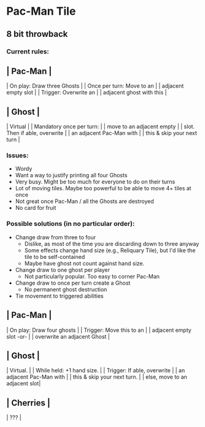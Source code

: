 # Pac-Man Tile
## 8 bit throwback

### Current rules:

| Pac-Man |
---------
| On play: Draw three Ghosts |
| Once per turn: Move to an |
| adjacent empty slot |
| Trigger: Overwrite an |
| adjacent ghost with this |

| Ghost |
--------- 
| Virtual |
| Mandatory once per turn: |
| move to an adjacent empty |
| slot. Then if able, overwrite |
| an adjacent Pac-Man with |
| this & skip your next turn |


### Issues:
- Wordy
- Want a way to justify printing all four Ghosts
- Very busy. Might be too much for everyone to do on their turns
- Lot of moving tiles. Maybe too powerful to be able to move 4+ tiles at once
- Not great once Pac-Man / all the Ghosts are destroyed
- No card for fruit

### Possible solutions (in no particular order):
- Change draw from three to four
    - Dislike, as most of the time you are discarding down to three anyway
    - Some effects change hand size (e.g., Reliquary Tile), but I'd like the tile to be self-contained
    - Maybe have ghost not count against hand size.
- Change draw to one ghost per player
    - Not particularly popular. Too easy to corner Pac-Man
- Change draw to once per turn create a Ghost
    - No permanent ghost destruction
- Tie movement to triggered abilities



| Pac-Man |
---------
| On play: Draw four ghosts |
| Trigger: Move this to an | 
| adjacent empty slot -or- |
| overwrite an adjacent Ghost |


| Ghost |
--------- 
| Virtual. |
| While held: +1 hand size. |
| Trigger: If able, overwrite |
| an adjacent Pac-Man with | 
| this & skip your next turn. |
| else, move to an adjacent slot|


| Cherries |
---------
| ??? |